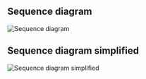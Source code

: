 ## Sequence diagram

![Sequence diagram](https://rawgit.com/e-nettet/CustomerConsentPOC/master/sequence.svg)

## Sequence diagram simplified

![Sequence diagram simplified](https://rawgit.com/e-nettet/CustomerConsentPOC/master/sequence-simple.svg)


